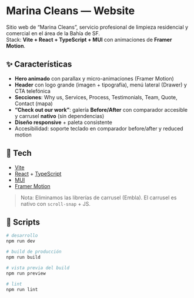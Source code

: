# Marina Cleans — Website

Sitio web de “Marina Cleans”, servicio profesional de limpieza residencial y comercial en el área de la Bahía de SF.  
Stack: **Vite + React + TypeScript + MUI** con animaciones de **Framer Motion**.

## ✨ Características

- **Hero animado** con parallax y micro-animaciones (Framer Motion)
- **Header** con logo grande (imagen + tipografía), menú lateral (Drawer) y CTA telefónica
- **Secciones**: Why us, Services, Process, Testimonials, Team, Quote, Contact (mapa)
- **“Check out our work”**: galería **Before/After** con comparador accesible y carrusel **nativo** (sin dependencias)
- **Diseño responsive** + paleta consistente
- Accesibilidad: soporte teclado en comparador before/after y reduced motion

## 🧰 Tech

- [Vite](https://vitejs.dev/)
- [React](https://react.dev/) + [TypeScript](https://www.typescriptlang.org/)
- [MUI](https://mui.com/)
- [Framer Motion](https://www.framer.com/motion/)

> Nota: Eliminamos las librerías de carrusel (Embla). El carrusel es nativo con `scroll-snap` + JS.

## 🚀 Scripts

```bash
# desarrollo
npm run dev

# build de producción
npm run build

# vista previa del build
npm run preview

# lint
npm run lint
